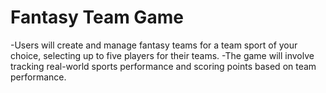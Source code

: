 # Fantasy Team Game
-Users will create and manage fantasy 
teams for a team sport of your choice, selecting up to five players for their 
teams. 
-The game will involve tracking real-world sports performance and 
scoring points based on team performance.